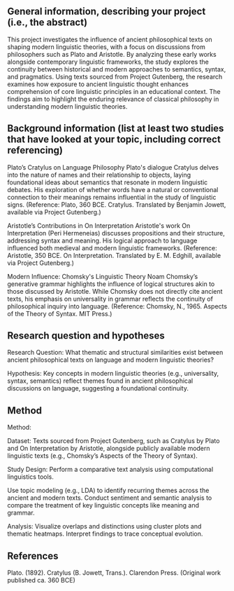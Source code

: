 ## General information, describing your project (i.e., the abstract)
This project investigates the influence of ancient philosophical texts on shaping modern linguistic theories, with a focus on discussions from philosophers such as Plato and Aristotle. By analyzing these early works alongside contemporary linguistic frameworks, the study explores the continuity between historical and modern approaches to semantics, syntax, and pragmatics. Using texts sourced from Project Gutenberg, the research examines how exposure to ancient linguistic thought enhances comprehension of core linguistic principles in an educational context. The findings aim to highlight the enduring relevance of classical philosophy in understanding modern linguistic theories.
  
## Background information (list at least two studies that have looked at your topic, including correct referencing)
Plato’s Cratylus on Language Philosophy
Plato's dialogue Cratylus delves into the nature of names and their relationship to objects, laying foundational ideas about semantics that resonate in modern linguistic debates. His exploration of whether words have a natural or conventional connection to their meanings remains influential in the study of linguistic signs.
(Reference: Plato, 360 BCE. Cratylus. Translated by Benjamin Jowett, available via Project Gutenberg.)

Aristotle’s Contributions in On Interpretation
Aristotle's work On Interpretation (Peri Hermeneias) discusses propositions and their structure, addressing syntax and meaning. His logical approach to language influenced both medieval and modern linguistic frameworks.
(Reference: Aristotle, 350 BCE. On Interpretation. Translated by E. M. Edghill, available via Project Gutenberg.)

Modern Influence: Chomsky's Linguistic Theory
Noam Chomsky’s generative grammar highlights the influence of logical structures akin to those discussed by Aristotle. While Chomsky does not directly cite ancient texts, his emphasis on universality in grammar reflects the continuity of philosophical inquiry into language.
(Reference: Chomsky, N., 1965. Aspects of the Theory of Syntax. MIT Press.)

## Research question and hypotheses 
Research Question:
What thematic and structural similarities exist between ancient philosophical texts on language and modern linguistic theories?

Hypothesis:
Key concepts in modern linguistic theories (e.g., universality, syntax, semantics) reflect themes found in ancient philosophical discussions on language, suggesting a foundational continuity.

## Method
Method:

Dataset:
Texts sourced from Project Gutenberg, such as Cratylus by Plato and On Interpretation by Aristotle, alongside publicly available modern linguistic texts (e.g., Chomsky’s Aspects of the Theory of Syntax).

Study Design:
Perform a comparative text analysis using computational linguistics tools.

Use topic modeling (e.g., LDA) to identify recurring themes across the ancient and modern texts.
Conduct sentiment and semantic analysis to compare the treatment of key linguistic concepts like meaning and grammar.

Analysis:
Visualize overlaps and distinctions using cluster plots and thematic heatmaps. Interpret findings to trace conceptual evolution.

## References
Plato. (1892). Cratylus (B. Jowett, Trans.). Clarendon Press. (Original work published ca. 360 BCE)

